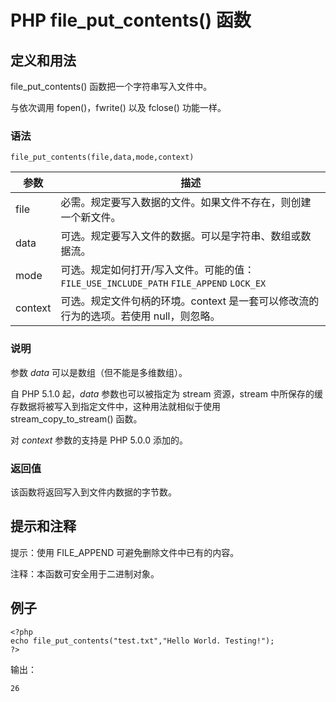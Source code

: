 # PHP file_put_contents() 函数



## 定义和用法

file_put_contents() 函数把一个字符串写入文件中。

与依次调用 fopen()，fwrite() 以及 fclose() 功能一样。

### 语法

```
file_put_contents(file,data,mode,context)
```

| 参数 | 描述 |
| --- | --- |
| file | 必需。规定要写入数据的文件。如果文件不存在，则创建一个新文件。 |
| data | 可选。规定要写入文件的数据。可以是字符串、数组或数据流。 |
| mode | 可选。规定如何打开/写入文件。可能的值：   `FILE_USE_INCLUDE_PATH`   `FILE_APPEND`   `LOCK_EX` |
| context | 可选。规定文件句柄的环境。context 是一套可以修改流的行为的选项。若使用 null，则忽略。 |

### 说明

参数 _data_ 可以是数组（但不能是多维数组）。

自 PHP 5.1.0 起，_data_ 参数也可以被指定为 stream 资源，stream 中所保存的缓存数据将被写入到指定文件中，这种用法就相似于使用 stream_copy_to_stream() 函数。

对 _context_ 参数的支持是 PHP 5.0.0 添加的。

### 返回值

该函数将返回写入到文件内数据的字节数。

## 提示和注释

提示：使用 FILE_APPEND 可避免删除文件中已有的内容。

注释：本函数可安全用于二进制对象。

## 例子

```
<?php
echo file_put_contents("test.txt","Hello World. Testing!");
?>
```

输出：

```
26
```

